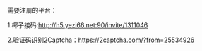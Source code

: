 需要注册的平台：


1.椰子接码:http://h5.yezi66.net:90/invite/1311046


2.验证码识别2Captcha：https://2captcha.com/?from=25534926
